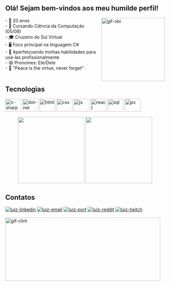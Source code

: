 <div>
<h2>Olá! Sejam bem-vindos aos meu humilde perfil!</h2>
<img align= right height= 200px alt="gif-obi" src= "https://media1.tenor.com/m/Tsob5aHiS3UAAAAC/hello-there.gif"/>
- 🙂 20 anos<br>
- 🌱 Cursando Ciência da Computação (05/08)<br>
- 🎓 Cruzeiro do Sul Virtual<br>
- 🖥️ Foco principal na linguagem C#<br>
- 🔭 Aperfeiçoando minhas habilidades para usá-las profissionalmente<br>
- 😄 Pronomes: Ele/Dele <br>
- 🎵 "Peace is the virtue, never forget"
</div>

<br>

## Tecnologias
<div style="display: inline_block">
  <img align= "center" alt="c-sharp" height="40" width= "50" src="https://cdn.jsdelivr.net/gh/devicons/devicon@latest/icons/csharp/csharp-original.svg" />
  <img align= "center" alt="dot-net" height="40" width= "50" src="https://cdn.jsdelivr.net/gh/devicons/devicon@latest/icons/dot-net/dot-net-plain.svg" />
  <img align= "center" alt="html" height="40" width= "50" src="https://cdn.jsdelivr.net/gh/devicons/devicon@latest/icons/html5/html5-original.svg" />
  <img align= "center" alt="css" height="40" width= "50" src="https://cdn.jsdelivr.net/gh/devicons/devicon@latest/icons/css3/css3-original.svg" />
  <img align= "center" alt="js" height="40" width= "50" src="https://cdn.jsdelivr.net/gh/devicons/devicon@latest/icons/javascript/javascript-original.svg" />
  <img align= "center" alt="react" height="40" width= "50" src="https://cdn.jsdelivr.net/gh/devicons/devicon@latest/icons/react/react-original.svg" />
  <img align= "center" alt="sql" height="40" width= "50" src="https://cdn.jsdelivr.net/gh/devicons/devicon@latest/icons/azuresqldatabase/azuresqldatabase-original.svg" />
  <img align= "center" alt="ps" height="40" width= "50" src="https://cdn.jsdelivr.net/gh/devicons/devicon@latest/icons/photoshop/photoshop-original.svg" />     
</div>
<br>
<div align= "center">
  <img height= "210em" src= "https://github-readme-stats.vercel.app/api?username=SrJacoby&show_icons=true&theme=tokyonight&include_all_commits=true"/>
  <img height= "210em" src= "https://github-readme-stats.vercel.app/api/top-langs/?username=SrJacoby&theme=tokyonight" />
</div>

## Contatos

<div style="display: inline_block">
<a href= "https://www.linkedin.com/in/luiz-augusto-da-cruz-jacoby-b35661285/" target="_blank"><img alt="luiz-linkedin" src= "https://img.shields.io/badge/LinkedIn-0077B5?style=for-the-badge&logo=linkedin&logoColor=white" target="_blank"></a>
<a href="mailto:luizjacoby294@gmail.com" target="_blank"><img alt="luiz-email" src="https://img.shields.io/badge/Gmail-D14836?style=for-the-badge&logo=gmail&logoColor=white" target="_blank"></a>
<a href="https://srjacoby.github.io/portfolio/" target="_blank"><img alt="luiz-port" src="https://img.shields.io/badge/GitHub-100000?style=for-the-badge&logo=github&logoColor=white" target="_blank"></a>
<a href="https://www.reddit.com/user/Sr_Jacoby/?utm_source=share&utm_medium=web3x&utm_name=web3xcss&utm_term=1&utm_content=share_button" target="_blank"><img alt="luiz-reddit" src="https://img.shields.io/badge/Reddit-FF4500?style=for-the-badge&logo=reddit&logoColor=white" target="_blank"></a>
<a href="https://www.twitch.tv/srjacoby" target="_blank"><img alt="luiz-twitch" src="https://img.shields.io/badge/Twitch-9146FF?style=for-the-badge&logo=twitch&logoColor=white" target="_blank"></a>
</div>
<br>
<img height= 200px width= 490px alt="gif-clint" src= "https://media1.tenor.com/m/4iXtZwOlik4AAAAd/clint-eastwood-western.gif"/>
